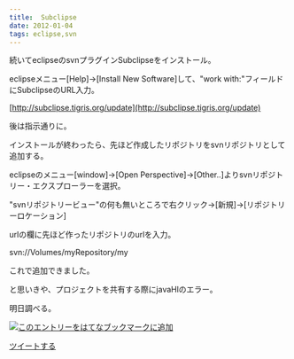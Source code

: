```yaml
---
title:  Subclipse
date: 2012-01-04
tags: eclipse,svn
---
```

続いてeclipseのsvnプラグインSubclipseをインストール。

eclipseメニュー[Help]→[Install New Software]して、"work
with:"フィールドにSubclipseのURL入力。

[http://subclipse.tigris.org/update](http://subclipse.tigris.org/update)

後は指示通りに。

インストールが終わったら、先ほど作成したリポジトリをsvnリポジトリとして追加する。

eclipseのメニュー[window]→[Open
Perspective]→[Other..]よりsvnリポジトリー・エクスプローラーを選択。

"svnリポジトリービュー"の何も無いところで右クリック→[新規]→[リポジトリーロケーション]

urlの欄に先ほど作ったリポジトリのurlを入力。

svn://Volumes/myRepository/my

これで追加できました。

と思いきや、プロジェクトを共有する際にjavaHlのエラー。

明日調べる。

[![このエントリーをはてなブックマークに追加](http://b.st-hatena.com/images/entry-button/button-only.gif)](http://b.hatena.ne.jp/entry/http://d.hatena.ne.jp "このエントリーをはてなブックマークに追加")

[ツイートする](http://twitter.com/share)
